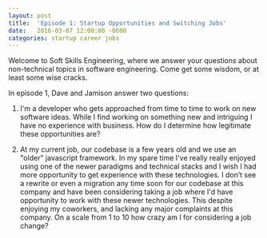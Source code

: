 ```yaml
---
layout: post
title:  'Episode 1: Startup Opportunities and Switching Jobs'
date:   2016-03-07 12:00:00 -0600
categories: startup career jobs
---
```

Welcome to Soft Skills Engineering, where we answer your questions about non-technical topics in software engineering.
Come get some wisdom, or at least some wise cracks.

In episode 1, Dave and Jamison answer two questions:

1. I'm a developer who gets approached from time to time to work on new software ideas. While I find working on something new and intriguing I have no experience with business. How do I determine how legitimate these opportunities are?

2. At my current job, our codebase is a few years old and we use an "older" javascript framework. In my spare time I've really really enjoyed using one of the newer paradigms and technical stacks and I wish I had more opportunity to get experience with these technologies. I don’t see a rewrite or even a migration any time soon for our codebase at this company and have been considering taking a job where I'd have opportunity to work with these newer technologies. This despite enjoying my coworkers, and lacking any major complaints at this company. On a scale from 1 to 10 how crazy am I for considering a job change?
